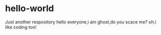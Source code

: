 # hello-world
Just another respository
hello everyone,i am ghost,do you scace me?
oh,i like coding too!
